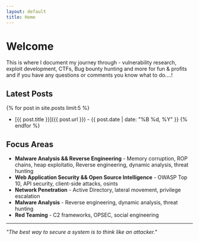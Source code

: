 ```yaml
---
layout: default
title: Home
---
```


# Welcome 
This is where I document my journey through - vulnerability research, exploit development, CTFs, Bug bounty hunting and more
for fun & profits and if you have any questions or comments you know what to do....!

## Latest Posts

{% for post in site.posts limit:5 %}
- [{{ post.title }}]({{ post.url }}) - {{ post.date | date: "%B %d, %Y" }}
{% endfor %}

## Focus Areas

- **Malware Analysis && Reverse Engineering** - Memory corruption, ROP chains, heap exploitatio, Reverse engineering, dynamic analysis, threat hunting
- **Web Application Security && Open Source Intelligence** - OWASP Top 10, API security, client-side attacks, osints  
- **Network Penetration** - Active Directory, lateral movement, privilege escalation
- **Malware Analysis** - Reverse engineering, dynamic analysis, threat hunting
- **Red Teaming** - C2 frameworks, OPSEC, social engineering

---

*"The best way to secure a system is to think like an attacker."*
